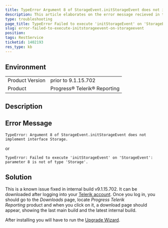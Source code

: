 ```yaml
---
title: TypeError Argument 8 of StorageEvent.initStorageEvent does not implement interface Storage
description: This article elaborates on the error message recieved in the browser console prior to version 9.1.15.702
type: troubleshooting
page_title: TypeError Failed to execute 'initStorageEvent' on 'StorageEvent' parameter 8 is not of type 'Storage'
slug: error-failed-to-execute-initstorageevent-on-storageevent
position: 
tags: RestService
ticketid: 1402193
res_type: kb
---
```


## Environment
<table>
	<tr>
		<td>Product Version</td>
		<td>prior to 9.1.15.702</td>
	</tr>
	<tr>
		<td>Product</td>
		<td>Progress® Telerik® Reporting</td>
	</tr>
</table>


## Description


## Error Message
```
TypeError: Argument 8 of StorageEvent.initStorageEvent does not implement interface Storage.
```

or 

```
TypeError: Failed to execute 'initStorageEvent' on 'StorageEvent': parameter 8 is not of type 'Storage'.
```

## Solution
This is a known issue fixed in internal build v9.1.15.702. It can be downloaded after logging into your [Telerik account](https://www.telerik.com/account). Once you log in, you should go to the *Downloads* page, locate *Progress Telerik Reporting* product and when you click on it, a download page should appear, showing the last main build and the latest internal build. 

After installing you will have to run the [Upgrade Wizard](https://docs.telerik.com/reporting/ui-upgrade-wizard).

